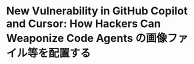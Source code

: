 # New Vulnerability in GitHub Copilot and Cursor: How Hackers Can Weaponize Code Agents の画像ファイル等を配置する
